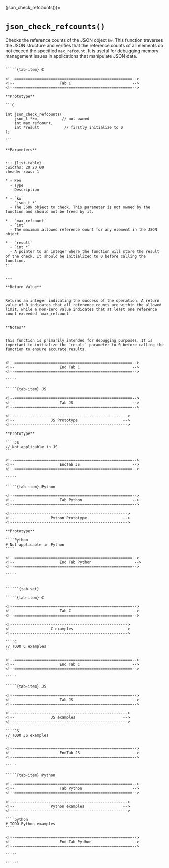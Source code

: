 <!-- ============================================================== -->
(json_check_refcounts())=
# `json_check_refcounts()`
<!-- ============================================================== -->


Checks the reference counts of the JSON object `kw`. This function traverses the JSON structure and verifies that the reference counts of all elements do not exceed the specified `max_refcount`. It is useful for debugging memory management issues in applications that manipulate JSON data.


<!------------------------------------------------------------>
<!--                    Prototypes                          -->
<!------------------------------------------------------------>

``````{tab-set}

`````{tab-item} C

<!--====================================================-->
<!--                    Tab C                           -->
<!--====================================================-->

**Prototype**

```C

int json_check_refcounts(
    json_t *kw,          // not owned
    int max_refcount,
    int *result           // firstly initialize to 0
);

```

**Parameters**


::: {list-table}
:widths: 20 20 60
:header-rows: 1

* - Key
  - Type
  - Description

* - `kw`
  - `json_t *`
  - The JSON object to check. This parameter is not owned by the function and should not be freed by it.

* - `max_refcount`
  - `int`
  - The maximum allowed reference count for any element in the JSON object.

* - `result`
  - `int *`
  - A pointer to an integer where the function will store the result of the check. It should be initialized to 0 before calling the function.
:::


---

**Return Value**


Returns an integer indicating the success of the operation. A return value of 0 indicates that all reference counts are within the allowed limit, while a non-zero value indicates that at least one reference count exceeded `max_refcount`.


**Notes**


This function is primarily intended for debugging purposes. It is important to initialize the `result` parameter to 0 before calling the function to ensure accurate results.


<!--====================================================-->
<!--                    End Tab C                       -->
<!--====================================================-->

`````

`````{tab-item} JS

<!--====================================================-->
<!--                    Tab JS                          -->
<!--====================================================-->

<!---------------------------------------------------->
<!--                JS Prototype                    -->
<!---------------------------------------------------->

**Prototype**

````JS
// Not applicable in JS
````

<!--====================================================-->
<!--                    EndTab JS                       -->
<!--====================================================-->

`````

`````{tab-item} Python

<!--====================================================-->
<!--                    Tab Python                      -->
<!--====================================================-->

<!---------------------------------------------------->
<!--                Python Prototype                -->
<!---------------------------------------------------->

**Prototype**

````Python
# Not applicable in Python
````

<!--====================================================-->
<!--                    End Tab Python                   -->
<!--====================================================-->

`````

``````

<!------------------------------------------------------------>
<!--                    Examples                            -->
<!------------------------------------------------------------>

```````{dropdown} Examples

``````{tab-set}

`````{tab-item} C

<!--====================================================-->
<!--                    Tab C                           -->
<!--====================================================-->

<!---------------------------------------------------->
<!--                C examples                      -->
<!---------------------------------------------------->

````C
// TODO C examples
````

<!--====================================================-->
<!--                    End Tab C                       -->
<!--====================================================-->

`````

`````{tab-item} JS

<!--====================================================-->
<!--                    Tab JS                          -->
<!--====================================================-->

<!---------------------------------------------------->
<!--                JS examples                     -->
<!---------------------------------------------------->

````JS
// TODO JS examples
````

<!--====================================================-->
<!--                    EndTab JS                       -->
<!--====================================================-->

`````

`````{tab-item} Python

<!--====================================================-->
<!--                    Tab Python                      -->
<!--====================================================-->

<!---------------------------------------------------->
<!--                Python examples                 -->
<!---------------------------------------------------->

````python
# TODO Python examples
````

<!--====================================================-->
<!--                    End Tab Python                  -->
<!--====================================================-->

`````

``````

```````

